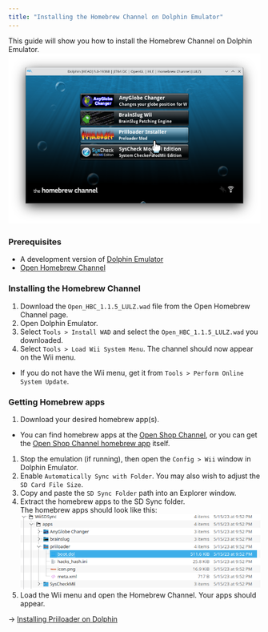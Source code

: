 ```yaml
---
title: "Installing the Homebrew Channel on Dolphin Emulator"
---
```


This guide will show you how to install the Homebrew Channel on Dolphin Emulator.
![HBC on Dolphin](/res/image/dolphin-hbc.png)

### Prerequisites
- A development version of [Dolphin Emulator](https://dolphin-emu.org/)
- [Open Homebrew Channel](https://github.com/Wii-Mini-Hacking/hbc/releases)

### Installing the Homebrew Channel

1. Download the `Open_HBC_1.1.5_LULZ.wad` file from the Open Homebrew Channel page.
1. Open Dolphin Emulator.
1. Select `Tools > Install WAD` and select the `Open_HBC_1.1.5_LULZ.wad` you downloaded.
1. Select `Tools > Load Wii System Menu`. The channel should now appear on the Wii menu.
  * If you do not have the Wii menu, get it from `Tools > Perform Online System Update`.

### Getting Homebrew apps

1. Download your desired homebrew app(s).
  - You can find homebrew apps at the [Open Shop Channel](https://oscwii.org/), or you can get the [Open Shop Channel homebrew app](https://wii.guide/hbb) itself.
1. Stop the emulation (if running), then open the `Config > Wii` window in Dolphin Emulator.
1. Enable `Automatically Sync with Folder`. You may also wish to adjust the `SD Card File Size`.
1. Copy and paste the `SD Sync Folder` path into an Explorer window.
1. Extract the homebrew apps to the SD Sync folder. <br>
The homebrew apps should look like this:
![Homebrew apps structure](/res/image/hb-app-structure.png)
1. Load the Wii menu and open the Homebrew Channel. Your apps should appear.

-> [Installing Priiloader on Dolphin](priiloader)